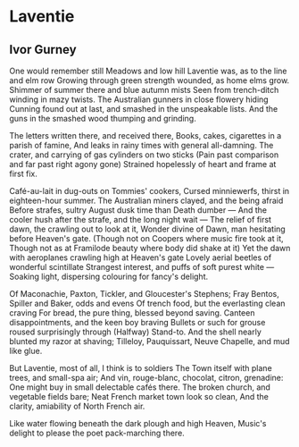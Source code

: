 # Laventie
## Ivor Gurney
One would remember still
Meadows and low hill
Laventie was, as to the line and elm row
Growing through green strength wounded, as home elms grow.
Shimmer of summer there and blue autumn mists
Seen from trench-ditch winding in mazy twists.
The Australian gunners in close flowery hiding
Cunning found out at last, and smashed in the unspeakable lists.
And the guns in the smashed wood thumping and grinding.

The letters written there, and received there,
Books, cakes, cigarettes in a parish of famine,
And leaks in rainy times with general all-damning.
The crater, and carrying of gas cylinders on two sticks
(Pain past comparison and far past right agony gone)
Strained hopelessly of heart and frame at first fix.

Café-au-lait in dug-outs on Tommies' cookers,
Cursed minniewerfs, thirst in eighteen-hour summer.
The Australian miners clayed, and the being afraid
Before strafes, sultry August dusk time than Death dumber —
And the cooler hush after the strafe, and the long night wait —
The relief of first dawn, the crawling out to look at it,
Wonder divine of Dawn, man hesitating before Heaven's gate.
(Though not on Coopers where music fire took at it,
Though not as at Framilode beauty where body did shake at it)
Yet the dawn with aeroplanes crawling high at Heaven's gate
Lovely aerial beetles of wonderful scintillate
Strangest interest, and puffs of soft purest white —
Soaking light, dispersing colouring for fancy's delight.

Of Maconachie, Paxton, Tickler, and Gloucester's Stephens;
Fray Bentos, Spiller and Baker, odds and evens
Of trench food, but the everlasting clean craving
For bread, the pure thing, blessed beyond saving.
Canteen disappointments, and the keen boy braving
Bullets or such for grouse roused surprisingly through (Halfway) Stand-to.
And the shell nearly blunted my razor at shaving;
Tilleloy, Pauquissart, Neuve Chapelle, and mud like glue.

But Laventie, most of all, I think is to soldiers
The Town itself with plane trees, and small-spa air;
And vin, rouge-blanc, chocolat, citron, grenadine:
One might buy in small delectable cafés there.
The broken church, and vegetable fields bare;
Neat French market town look so clean,
And the clarity, amiability of North French air.

Like water flowing beneath the dark plough and high Heaven,
Music's delight to please the poet pack-marching there.